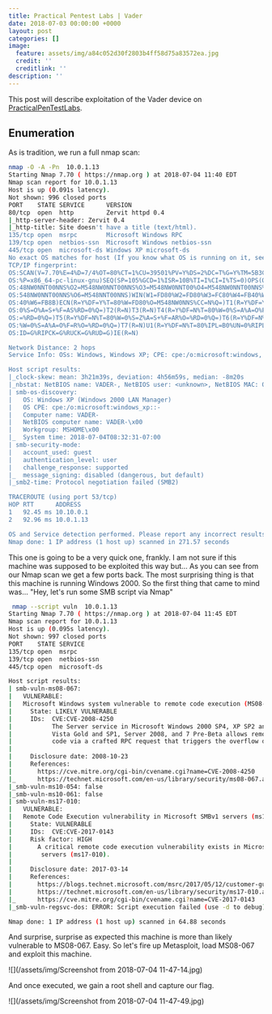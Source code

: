```yaml
---
title: Practical Pentest Labs | Vader
date: 2018-07-03 00:00:00 +0000
layout: post
categories: []
image:
  feature: assets/img/a84c052d30f2803b4ff58d75a83572ea.jpg
  credit: ''
  creditlink: ''
description: ''
---
```

This post will describe exploitation of the Vader device on [PracticalPenTestLabs](https://practicalpentestlabs.com/).

## Enumeration

As is tradition, we run a full nmap scan:

```bash
nmap -O -A -Pn  10.0.1.13
Starting Nmap 7.70 ( https://nmap.org ) at 2018-07-04 11:40 EDT
Nmap scan report for 10.0.1.13
Host is up (0.091s latency).
Not shown: 996 closed ports
PORT    STATE SERVICE      VERSION
80/tcp  open  http         Zervit httpd 0.4
|_http-server-header: Zervit 0.4
|_http-title: Site doesn't have a title (text/html).
135/tcp open  msrpc        Microsoft Windows RPC
139/tcp open  netbios-ssn  Microsoft Windows netbios-ssn
445/tcp open  microsoft-ds Windows XP microsoft-ds
No exact OS matches for host (If you know what OS is running on it, see https://nmap.org/submit/ ).
TCP/IP fingerprint:
OS:SCAN(V=7.70%E=4%D=7/4%OT=80%CT=1%CU=39501%PV=Y%DS=2%DC=T%G=Y%TM=5B3CEB7E
OS:%P=x86_64-pc-linux-gnu)SEQ(SP=105%GCD=1%ISR=10B%TI=I%CI=I%TS=0)OPS(O1=M5
OS:48NW0NNT00NNS%O2=M548NW0NNT00NNS%O3=M548NW0NNT00%O4=M548NW0NNT00NNS%O5=M
OS:548NW0NNT00NNS%O6=M548NNT00NNS)WIN(W1=FD80%W2=FD80%W3=FC80%W4=FB40%W5=FB
OS:40%W6=FB8B)ECN(R=Y%DF=Y%T=80%W=FD80%O=M548NW0NNS%CC=N%Q=)T1(R=Y%DF=Y%T=8
OS:0%S=O%A=S+%F=AS%RD=0%Q=)T2(R=N)T3(R=N)T4(R=Y%DF=N%T=80%W=0%S=A%A=O%F=R%O
OS:=%RD=0%Q=)T5(R=Y%DF=N%T=80%W=0%S=Z%A=S+%F=AR%O=%RD=0%Q=)T6(R=Y%DF=N%T=80
OS:%W=0%S=A%A=O%F=R%O=%RD=0%Q=)T7(R=N)U1(R=Y%DF=N%T=80%IPL=B0%UN=0%RIPL=G%R
OS:ID=G%RIPCK=G%RUCK=G%RUD=G)IE(R=N)

Network Distance: 2 hops
Service Info: OSs: Windows, Windows XP; CPE: cpe:/o:microsoft:windows, cpe:/o:microsoft:windows_xp

Host script results:
|_clock-skew: mean: 3h21m39s, deviation: 4h56m59s, median: -8m20s
|_nbstat: NetBIOS name: VADER-, NetBIOS user: <unknown>, NetBIOS MAC: 00:0c:29:32:31:51 (VMware)
| smb-os-discovery: 
|   OS: Windows XP (Windows 2000 LAN Manager)
|   OS CPE: cpe:/o:microsoft:windows_xp::-
|   Computer name: VADER-
|   NetBIOS computer name: VADER-\x00
|   Workgroup: MSHOME\x00
|_  System time: 2018-07-04T08:32:31-07:00
| smb-security-mode: 
|   account_used: guest
|   authentication_level: user
|   challenge_response: supported
|_  message_signing: disabled (dangerous, but default)
|_smb2-time: Protocol negotiation failed (SMB2)

TRACEROUTE (using port 53/tcp)
HOP RTT      ADDRESS
1   92.45 ms 10.10.0.1
2   92.96 ms 10.0.1.13

OS and Service detection performed. Please report any incorrect results at https://nmap.org/submit/ .
Nmap done: 1 IP address (1 host up) scanned in 271.57 seconds
```

This one is going to be a very quick one, frankly. I am not sure if this machine was supposed to be exploited this way but... As you can see from our Nmap scan we get a few ports back. The most surprising thing is that this machine is running Windows 2000. So the first thing that came to mind was... "Hey, let's run some SMB script via Nmap"

```bash
 nmap --script vuln  10.0.1.13
Starting Nmap 7.70 ( https://nmap.org ) at 2018-07-04 11:45 EDT
Nmap scan report for 10.0.1.13
Host is up (0.095s latency).
Not shown: 997 closed ports
PORT    STATE SERVICE
135/tcp open  msrpc
139/tcp open  netbios-ssn
445/tcp open  microsoft-ds

Host script results:
| smb-vuln-ms08-067: 
|   VULNERABLE:
|   Microsoft Windows system vulnerable to remote code execution (MS08-067)
|     State: LIKELY VULNERABLE
|     IDs:  CVE:CVE-2008-4250
|           The Server service in Microsoft Windows 2000 SP4, XP SP2 and SP3, Server 2003 SP1 and SP2,
|           Vista Gold and SP1, Server 2008, and 7 Pre-Beta allows remote attackers to execute arbitrary
|           code via a crafted RPC request that triggers the overflow during path canonicalization.
|           
|     Disclosure date: 2008-10-23
|     References:
|       https://cve.mitre.org/cgi-bin/cvename.cgi?name=CVE-2008-4250
|_      https://technet.microsoft.com/en-us/library/security/ms08-067.aspx
|_smb-vuln-ms10-054: false
|_smb-vuln-ms10-061: false
| smb-vuln-ms17-010: 
|   VULNERABLE:
|   Remote Code Execution vulnerability in Microsoft SMBv1 servers (ms17-010)
|     State: VULNERABLE
|     IDs:  CVE:CVE-2017-0143
|     Risk factor: HIGH
|       A critical remote code execution vulnerability exists in Microsoft SMBv1
|        servers (ms17-010).
|           
|     Disclosure date: 2017-03-14
|     References:
|       https://blogs.technet.microsoft.com/msrc/2017/05/12/customer-guidance-for-wannacrypt-attacks/
|       https://technet.microsoft.com/en-us/library/security/ms17-010.aspx
|_      https://cve.mitre.org/cgi-bin/cvename.cgi?name=CVE-2017-0143
|_smb-vuln-regsvc-dos: ERROR: Script execution failed (use -d to debug)

Nmap done: 1 IP address (1 host up) scanned in 64.88 seconds
```

And surprise, surprise as expected this machine is more than likely vulnerable to MS08-067. Easy. So let's fire up Metasploit, load MS08-067 and exploit this machine.

![](/assets/img/Screenshot from 2018-07-04 11-47-14.jpg)

And once executed, we gain a root shell and capture our flag.

![](/assets/img/Screenshot from 2018-07-04 11-47-49.jpg)